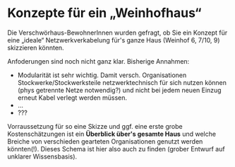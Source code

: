 # Konzepte für ein „Weinhofhaus“

Die Verschwörhaus-BewohnerInnen wurden gefragt, ob Sie ein Konzept für eine „ideale“ Netzwerkverkabelung für's ganze Haus (Weinhof 6, 7/10, 9) skizzieren könnten.

Anfoderungen sind noch nicht ganz klar. Bisherige Annahmen:
* Modularität ist sehr wichtig. Damit versch. Organisationen Stockwerke/Stockwerksteile netzwerktechnisch für sich nutzen können (phys getrennte Netze notwendig?) und nicht bei jedem neuen Einzug erneut Kabel verlegt werden müssen.
* ...
* ???

Vorraussetzung für so eine Skizze und ggf. eine erste grobe Kostenschätzungen ist ein **Überblick über's gesamte Haus** und welche Breiche von verschieden gearteten Organisationen genutzt werden könnten(!).
Dieses Schema ist hier also auch zu finden (grober Entwurf auf unklarer Wissensbasis).
